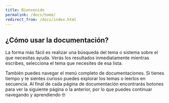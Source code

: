```yaml
---
title: Bienvenido
permalink: /docs/home/
redirect_from: /docs/index.html
---
```


## ¿Cómo usar la documentación?

La forma más fácil es realizar una búsqueda del tema o sistema sobre el que necesitas ayuda. Verás los resultados inmediatamente mientras escribes, selecciona el tema que necesites de esa lista.

También puedes navegar el menú completo de documentaciones. Si tienes tiempo y te sientes curioso puedes explorar los temas o leerlos en secuencia. Al final de cada página de documentación encontrarás botones para ver la siguiente página o la anterior, por lo que puedes continuar navegando y aprendiendo 🤓